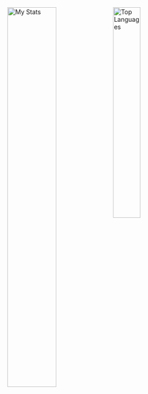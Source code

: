 
<img alt="My Stats" align="left" width="47%" src="https://github-readme-stats.vercel.app/api?username=Rometpiir&show_icons=true&theme=tokyonight"/>

<img alt="Top Languages" align="left" width="35%" src="https://github-readme-stats.vercel.app/api/top-langs/?username=Rometpiir&theme=tokyonight&layout=compact"/>
